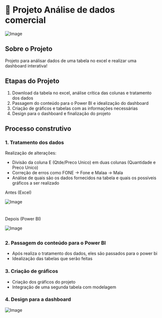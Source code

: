 # 🚀 Projeto Análise de dados comercial

![Image](https://github.com/user-attachments/assets/7ec979e7-4a9a-4166-8934-31fb757620d0)

## Sobre o Projeto
Projeto para análisar dados de uma tabela no excel e realizar uma dashboard interativa!

## Etapas do Projeto
1. Download da tabela no excel, análise crítica das colunas e tratamento dos dados
2. Passagem do conteúdo para o Power BI e idealização do dashboard
3. Criação de gráficos e tabelas com as informações necessárias
4. Design para o dashboard e finalização do projeto

## Processo construtivo
### 1. Tratamento dos dados

Realização de alterações:
- Divisão da coluna E (Qtde/Preco Unico) em duas colunas (Quantidade e Preco Unico)
- Correção de erros como FONE -> Fone e Malaa -> Mala
- Análise de quais são os dados fornecidos na tabela e quais os possíveis gráficos a ser realizado

Antes (Excel)

![Image](https://github.com/user-attachments/assets/ccdcfd49-8894-47a0-9870-1991ebec8a39)

#

Depois (Power BI)

![Image](https://github.com/user-attachments/assets/6a9d4d95-0528-42ee-b67a-17864705929b)


##

### 2. Passagem do conteúdo para o Power BI
- Após realiza o tratamento dos dados, eles são passados para o power bi
- Idealização das tabelas que serão feitas

### 3. Criação de gráficos
- Criação dos gráficos do projeto
- Integração de uma segunda tabela com modelagem



### 4. Design para a dashboard

![Image](https://github.com/user-attachments/assets/7ec979e7-4a9a-4166-8934-31fb757620d0)
